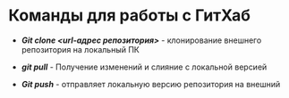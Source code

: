 # Команды для работы с ГитХаб

- ***Git clone <url-адрес репозитория>*** - клонирование внешнего репозитория на локальный ПК
- ***git pull*** - Получение изменений и слияние с локальной версией

- ***Git push*** - отправляет локальную версию репозитория на внешний
